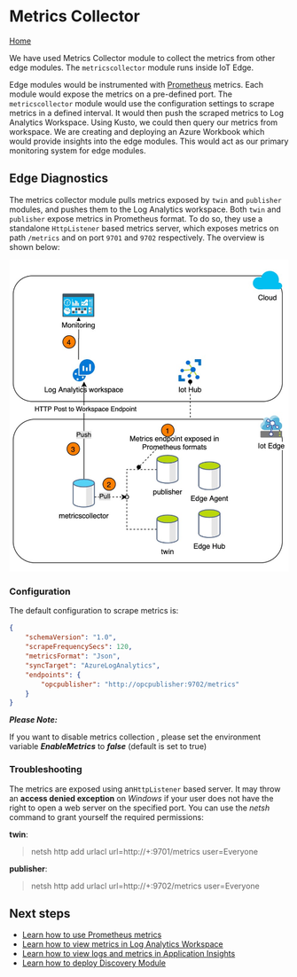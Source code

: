 # Metrics Collector

[Home](./readme.md)

We have used Metrics Collector module to collect the metrics from other edge modules. The `metricscollector` module runs inside IoT Edge. 

Edge modules would be instrumented with [Prometheus](https://github.com/prometheus-net/prometheus-net) metrics. Each module would expose the metrics on a pre-defined port.  The `metricscollector` module would use the configuration settings to scrape metrics in a defined interval. It would then push the scraped metrics to Log Analytics Workspace. Using Kusto, we could then query our metrics from workspace. We are creating and deploying an Azure Workbook which would provide insights into the edge modules. This would act as our primary monitoring system for edge modules.

## Edge Diagnostics

The metrics collector module pulls metrics exposed by `twin` and `publisher` modules, and pushes them to the Log Analytics workspace. Both `twin` and `publisher` expose metrics in Prometheus format. To do so, they use a standalone `HttpListener` based metrics server, which exposes metrics on  path `/metrics` and on port `9701` and `9702` respectively. The overview is shown below:

![metrics](../media/metrics.jpeg)

### Configuration

The default configuration to scrape metrics is:

```json
{ 
    "schemaVersion": "1.0",
    "scrapeFrequencySecs": 120,
    "metricsFormat": "Json",
    "syncTarget": "AzureLogAnalytics",
    "endpoints": {
        "opcpublisher": "http://opcpublisher:9702/metrics"
    }
}
```

***Please Note:***

If you want to disable metrics collection , please set the environment variable ***EnableMetrics*** to ***false*** (default is set to true)

### Troubleshooting

The metrics are exposed using an`HttpListener` based server. It may throw an **access denied exception** on *Windows* if your user does not have the right to open a web server on the specified port. You can use the *netsh* command to grant yourself the required permissions:

**twin**:

> netsh http add urlacl url=http://+:9701/metrics user=Everyone

**publisher**:

> netsh http add urlacl url=http://+:9702/metrics user=Everyone



## Next steps

* [Learn how to use Prometheus metrics](../dev-guides/howto-use-prometheus-metrics.md)
* [Learn how to view metrics in Log Analytics Workspace](../tutorials/tut-loganalytics.md)
* [Learn how to view logs and metrics in Application Insights](../tutorials/tut-applicationinsights.md)
* [Learn how to deploy Discovery Module](../deploy/howto-install-iot-edge.md)
